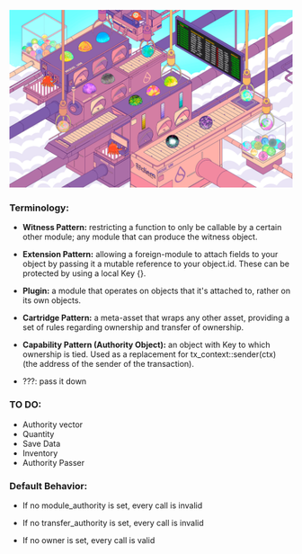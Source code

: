 ![Move_VM](./static/move_vm_factory.png 'Sui Move Factory')

### Terminology:

- **Witness Pattern:** restricting a function to only be callable by a certain other module; any module that can produce the witness object.

- **Extension Pattern:** allowing a foreign-module to attach fields to your object by passing it a mutable reference to your object.id. These can be protected by using a local Key {}.

- **Plugin:** a module that operates on objects that it's attached to, rather on its own objects.

- **Cartridge Pattern:** a meta-asset that wraps any other asset, providing a set of rules regarding ownership and transfer of ownership.

- **Capability Pattern (Authority Object):** an object with Key to which ownership is tied. Used as a replacement for tx_context::sender(ctx) (the address of the sender of the transaction).

- ???: pass it down

### TO DO:

- Authority vector
- Quantity
- Save Data
- Inventory
- Authority Passer

### Default Behavior:

- If no module_authority is set, every call is invalid

- If no transfer_authority is set, every call is invalid

- If no owner is set, every call is valid

